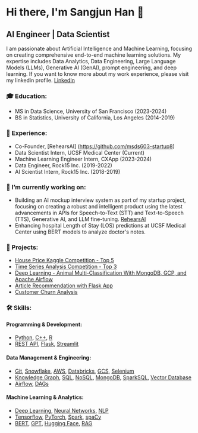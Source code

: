 # Hi there, I'm Sangjun Han 👋

## AI Engineer | Data Scientist

I am passionate about Artificial Intelligence and Machine Learning, focusing on creating comprehensive end-to-end machine learning solutions. My expertise includes Data Analytics, Data Engineering, Large Language Models (LLMs), Generative AI (GenAI), prompt engineering, and deep learning. If you want to know more about my work experience, please visit my linkedin profile. [LinkedIn](https://www.linkedin.com/in/sangjun927/)

### 🎓 Education:
- MS in Data Science, University of San Francisco (2023-2024)
- BS in Statistics, University of California, Los Angeles (2014-2019)

### 💼 Experience:
- Co-Founder, [RehearsAI] (https://github.com/msds603-startup8)
- Data Scientist Intern, UCSF Medical Center (Current)
- Machine Learning Engineer Intern, CXApp (2023-2024)
- Data Engineer, Rock15 Inc. (2019-2022)
- AI Scientist Intern, Rock15 Inc. (2018-2019)

### 🔭 I’m currently working on:
- Building an AI mockup interview system as part of my startup project, focusing on creating a robust and intelligent product using the latest advancements in APIs for Speech-to-Text (STT) and Text-to-Speech (TTS), Generative AI, and LLM fine-tuning. [RehearsAI](https://github.com/msds603-startup8)
- Enhancing hospital Length of Stay (LOS) predictions at UCSF Medical Center using BERT models to analyze doctor's notes.

### 📑 Projects:
- [House Price Kaggle Competition - Top 5](https://github.com/sangjun927/house-price-prediction)
- [Time Series Analysis Competition - Top 3](https://github.com/sangjun927/time-series-analysis)
- [Deep Learning - Animal Multi-Classification With MongoDB, GCP, and Apache Airflow](https://github.com/sangjun927/DeepLearningPipeline)
- [Article Recommendation with Flask App](https://github.com/sangjun927/article-recommendation)
- [Customer Churn Analysis](https://github.com/sangjun927/customer-churn-analysis)

### 🛠 Skills:
#### Programming & Development:
- [Python](https://www.python.org/), [C++](https://www.cplusplus.com/), [R](https://www.r-project.org/)
- [REST API](https://restfulapi.net/), [Flask](https://flask.palletsprojects.com/), [Streamlit](https://streamlit.io/)

#### Data Management & Engineering:
- [Git](https://git-scm.com/), [Snowflake](https://www.snowflake.com/), [AWS](https://aws.amazon.com/), [Databricks](https://databricks.com/), [GCS](https://cloud.google.com/storage), [Selenium](https://www.selenium.dev/)
- [Knowledge Graph](https://en.wikipedia.org/wiki/Knowledge_graph), [SQL](https://en.wikipedia.org/wiki/SQL), [NoSQL](https://en.wikipedia.org/wiki/NoSQL), [MongoDB](https://www.mongodb.com/), [SparkSQL](https://spark.apache.org/sql/), [Vector Database](https://en.wikipedia.org/wiki/Vector_database)
- [Airflow](https://airflow.apache.org/), [DAGs](https://airflow.apache.org/docs/apache-airflow/stable/concepts/dags.html)

#### Machine Learning & Analytics:
- [Deep Learning](https://en.wikipedia.org/wiki/Deep_learning), [Neural Networks](https://en.wikipedia.org/wiki/Artificial_neural_network), [NLP](https://en.wikipedia.org/wiki/Natural_language_processing)
- [Tensorflow](https://www.tensorflow.org/), [PyTorch](https://pytorch.org/), [Spark](https://spark.apache.org/), [spaCy](https://spacy.io/)
- [BERT](https://en.wikipedia.org/wiki/BERT_(language_model)), [GPT](https://en.wikipedia.org/wiki/Generative_pre-trained_transformer), [Hugging Face](https://huggingface.co/), [RAG](https://huggingface.co/transformers/model_doc/rag.html)

